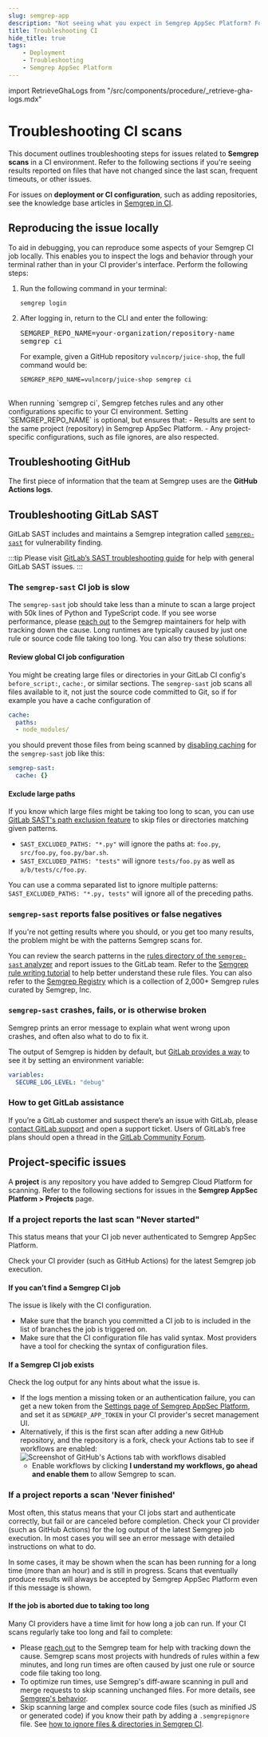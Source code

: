 ```yaml
---
slug: semgrep-app
description: "Not seeing what you expect in Semgrep AppSec Platform? Follow these troubleshooting steps or find out how to get one-on-one help."
title: Troubleshooting CI
hide_title: true
tags:
    - Deployment
    - Troubleshooting
    - Semgrep AppSec Platform
---
```


import RetrieveGhaLogs from "/src/components/procedure/_retrieve-gha-logs.mdx"

# Troubleshooting CI scans

This document outlines troubleshooting steps for issues related to **Semgrep scans** in a CI environment. Refer to the following sections if you're seeing results reported on files that have not changed since the last scan, frequent timeouts, or other issues.

For issues on **deployment or CI configuration**, such as adding repositories, see the knowledge base articles in [<i class="fa-regular fa-file-lines"></i> Semgrep in CI](/kb/semgrep-ci).

## Reproducing the issue locally

To aid in debugging, you can reproduce some aspects of your Semgrep CI job locally. This enables you to inspect the logs and behavior through your terminal rather than in your CI provider's interface. Perform the following steps:

1. Run the following command in your terminal:
    ```
    semgrep login
    ```
1. After logging in, return to the CLI and enter the following: <pre class="language-bash">SEMGREP_REPO_NAME=<span className="placeholder">your-organization</span>/<span className="placeholder">repository-name</span> semgrep ci</pre>
    For example, given a GitHub repository `vulncorp/juice-shop`, the full command would be:
    ```
    SEMGREP_REPO_NAME=vulncorp/juice-shop semgrep ci
    ```

<br />
When running `semgrep ci`, Semgrep fetches rules and any other configurations specific to your CI environment. Setting `SEMGREP_REPO_NAME` is optional, but ensures that:
- Results are sent to the same project (repository) in Semgrep AppSec Platform.
- Any project-specific configurations, such as file ignores, are also respected.

## Troubleshooting GitHub

The first piece of information that the team at Semgrep uses are the **GitHub Actions logs**.

<RetrieveGhaLogs />

<!-- Commenting out this but keeping it in the docs because of the package-logs and semgrep ci --verbose steps
```yaml
name: Semgrep
on:
  workflow_dispatch: {}
  pull_request: {}
  push:
    branches:
      - main
      - master
    paths:
      - .github/workflows/semgrep.yml
  schedule:
    # random HH:MM to avoid a load spike on GitHub Actions at 00:00
    - cron: '57 2 * * *'
jobs:
  semgrep:
    name: semgrep/ci
    runs-on: ubuntu-20.04
    env:
      SEMGREP_APP_TOKEN: ${{ secrets.SEMGREP_APP_TOKEN }}
    container:
      image: semgrep/semgrep
    if: (github.actor != 'dependabot[bot]')
    steps:
      - uses: actions/checkout@v3
      # Use this command for the verbose level of debugging.
      - run: semgrep ci --verbose &> semgrep.log
      # Use this command for the Semgrep's highest logging level, --debug.
      # This command may take longer to run.
      # - run: semgrep ci --debug &> semgrep.log
      - name: package-logs
        if: always()
        run: tar czf logs.tgz semgrep.log
      - name: upload-logs
        if: always()
        uses: actions/upload-artifact@v3
        with:
          name: logs.tgz
          path: logs.tgz
          retention-days: 1
```
-->

## Troubleshooting GitLab SAST

GitLab SAST includes and maintains a Semgrep integration called [`semgrep-sast`](https://gitlab.com/gitlab-org/security-products/analyzers/semgrep) for vulnerability finding.

:::tip
Please visit [GitLab’s SAST troubleshooting guide](https://docs.gitlab.com/ee/user/application_security/sast/#troubleshooting) for help with general GitLab SAST issues.
:::

### The `semgrep-sast` CI job is slow

The `semgrep-sast` job should take less than a minute to scan a large project with 50k lines of Python and TypeScript code. If you see worse performance, please [reach out](/support) to the Semgrep maintainers for help with tracking down the cause. Long runtimes are typically caused by just one rule or source code file taking too long. You can also try these solutions:

#### Review global CI job configuration

You might be creating large files or directories in your GitLab CI config's `before_script:`, `cache:`, or similar sections. The `semgrep-sast` job scans all files available to it, not just the source code committed to Git, so if for example you have a cache configuration of

```yaml
cache:
  paths:
  - node_modules/
```

you should prevent those files from being scanned by [disabling caching](https://docs.gitlab.com/ee/ci/caching/#disable-cache-on-specific-jobs) for the `semgrep-sast` job like this:

```yaml
semgrep-sast:
  cache: {}
```

#### Exclude large paths

If you know which large files might be taking too long to scan, you can use [GitLab SAST's path exclusion feature](https://docs.gitlab.com/ee/user/application_security/sast/#vulnerability-filters) to skip files or directories matching given patterns.

- `SAST_EXCLUDED_PATHS: "*.py"` will ignore the paths at:
  `foo.py`, `src/foo.py`, `foo.py/bar.sh`.
- `SAST_EXCLUDED_PATHS: "tests"` will ignore
  `tests/foo.py` as well as `a/b/tests/c/foo.py`.

You can use a comma separated list to ignore multiple patterns: `SAST_EXCLUDED_PATHS: "*.py, tests"` will ignore all of the preceding paths.

### `semgrep-sast` reports false positives or false negatives

If you're not getting results where you should, or you get too many results, the problem might be with the patterns Semgrep scans for.

You can review the search patterns in the [rules directory of the `semgrep-sast` analyzer](https://gitlab.com/gitlab-org/security-products/analyzers/semgrep/-/tree/main/rules) and report issues to the GitLab team. Refer to the [Semgrep rule writing tutorial](https://semgrep.dev/learn) to help better understand these rule files. You can also refer to the [Semgrep Registry](https://semgrep.dev/explore) which is a collection of 2,000+ Semgrep rules curated by Semgrep, Inc.

### `semgrep-sast` crashes, fails, or is otherwise broken

Semgrep prints an error message to explain what went wrong upon crashes, and often also what to do to fix it.

The output of Semgrep is hidden by default, but [GitLab provides a way](https://docs.gitlab.com/ee/user/application_security/sast/#sast-debug-logging) to see it by setting an environment variable:

```yaml
variables:
  SECURE_LOG_LEVEL: "debug"
```

### How to get GitLab assistance

If you’re a GitLab customer and suspect there’s an issue with GitLab, please [contact GitLab support](https://about.gitlab.com/support/) and open a support ticket. Users of GitLab’s free plans should open a thread in the [GitLab Community Forum](https://forum.gitlab.com/).

## Project-specific issues

A **project** is any repository you have added to Semgrep Cloud Platform for scanning. Refer to the following sections for issues in the **Semgrep AppSec Platform > Projects** page.

### If a project reports the last scan "Never started"

This status means that your CI job never authenticated to Semgrep AppSec Platform.

Check your CI provider (such as GitHub Actions) for the latest Semgrep job execution.

#### If you can’t find a Semgrep CI job

The issue is likely with the CI configuration.

- Make sure that the branch you committed a CI job to is included in the list of branches the job is triggered on.
- Make sure that the CI configuration file has valid syntax. Most providers have a tool for checking the syntax of configuration files.

#### If a Semgrep CI job exists

Check the log output for any hints about what the issue is.

- If the logs mention a missing token or an authentication failure, you can get a new token from the [Settings page of Semgrep AppSec Platform](https://semgrep.dev/manage/settings), and set it as `SEMGREP_APP_TOKEN` in your CI provider's secret management UI.
- Alternatively, if this is the first scan after adding a new GitHub repository, and the repository is a fork, check your Actions tab to see if workflows are enabled:
  ![Screenshot of GitHub's Actions tab with workflows disabled](/img/github-workflows-disabled.png)
  - Enable workflows by clicking **I understand my workflows, go ahead and enable them** to allow Semgrep to scan.

### If a project reports a scan 'Never finished'

Most often, this status means that your CI jobs start and authenticate correctly, but fail or are canceled before completion. Check your CI provider (such as GitHub Actions) for the log output of the latest Semgrep job execution. In most cases you will see an error message with detailed instructions on what to do.

In some cases, it may be shown when the scan has been running for a long time (more than an hour) and is still in progress. Scans that eventually produce results will always be accepted by Semgrep AppSec Platform even if this message is shown.

#### If the job is aborted due to taking too long

Many CI providers have a time limit for how long a job can run. If your CI scans regularly take too long and fail to complete:

- Please [reach out](/support) to the Semgrep team for help with tracking down the cause. Semgrep scans most projects with hundreds of rules within a few minutes, and long run times are often caused by just one rule or source code file taking too long.
- To optimize run times, use Semgrep's diff-aware scanning in pull and merge requests to skip scanning unchanged files. For more details, see [Semgrep's behavior](/deployment/customize-ci-jobs).
- Skip scanning large and complex source code files (such as minified JS or generated code) if you know their path by adding a `.semgrepignore` file. See [how to ignore files & directories in Semgrep CI](/ignoring-files-folders-code).
